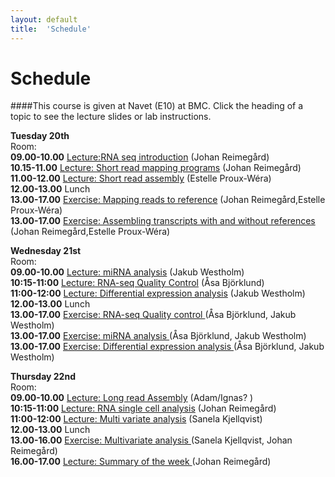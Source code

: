 ```yaml
---
layout: default
title:  'Schedule'
---
```


# Schedule

####This course is given at Navet (E10) at BMC. Click the heading of a topic to see the lecture slides or lab instructions.

**Tuesday 20th**  
Room:  
**09.00-10.00** [Lecture:RNA seq introduction](slides/not_yet_available.pdf) (Johan Reimegård)  
**10.15-11.00** [Lecture: Short read mapping programs](slides/not_yet_available.pdf) (Johan Reimegård)  
**11.00-12.00** [Lecture: Short read assembly](slides/not_yet_available.pdf) (Estelle Proux-Wéra)  
**12.00-13.00** Lunch  
**13.00-17.00** [Exercise: Mapping reads to reference](labs/) (Johan Reimegård,Estelle Proux-Wéra)  
**13.00-17.00** [Exercise: Assembling transcripts with and without references ](labs/) (Johan Reimegård,Estelle Proux-Wéra)  


**Wednesday 21st**  
Room:  
**09.00-10.00** [Lecture: miRNA analysis](slides/not_yet_available.pdf) (Jakub Westholm)  
**10:15-11:00** [Lecture: RNA-seq Quality Control](slides/not_yet_available.pdf) (Åsa Björklund)  
**11:00-12:00** [Lecture: Differential expression analysis](slides/not_yet_available.pdf) (Jakub Westholm)  
**12.00-13.00** Lunch  
**13.00-17.00** [Exercise: RNA-seq Quality control ](labs/) (Åsa Björklund, Jakub Westholm)  
**13.00-17.00** [Exercise: miRNA analysis ](labs/) (Åsa Björklund, Jakub Westholm)  
**13.00-17.00** [Exercise: Differential expression analysis ](labs/) (Åsa Björklund, Jakub Westholm)  


**Thursday 22nd**  
Room:  
**09.00-10.00** [Lecture: Long read Assembly](slides/not_yet_available.pdf) (Adam/Ignas? )  
**10:15-11:00** [Lecture: RNA single cell analysis](slides/not_yet_available.pdf) (Johan Reimegård)  
**11:00-12:00** [Lecture: Multi variate analysis](slides/not_yet_available.pdf) (Sanela Kjellqvist)  
**12.00-13.00** Lunch  
**13.00-16.00** [Exercise: Multivariate analysis ](labs/) (Sanela Kjellqvist, Johan Reimegård)  
**16.00-17.00** [Lecture: Summary of the week ](labs/) (Johan Reimegård)  


